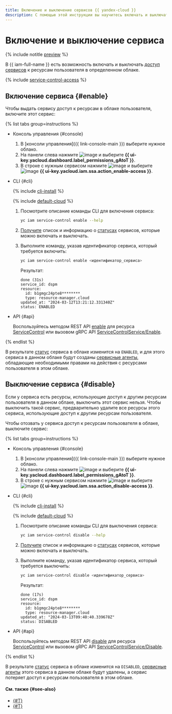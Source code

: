 ```yaml
---
title: Включение и выключение сервисов {{ yandex-cloud }}
description: С помощью этой инструкции вы научитесь включать и выключать сервисы, чтобы управлять их доступом к ресурсам пользователя в облаке {{ yandex-cloud }}.
---
```


# Включение и выключение сервиса



{% include notitle [preview](../../../_includes/note-preview.md) %}


В {{ iam-full-name }} есть возможность включать и выключать [доступ сервисов](../../concepts/service-control.md) к ресурсам пользователя в определенном облаке.

{% include [service-control-access](../../../_includes/iam/service-control-access.md) %}

## Включение сервиса {#enable}

Чтобы выдать сервису доступ к ресурсам в облаке пользователя, включите этот сервис:

{% list tabs group=instructions %}

- Консоль управления {#console}

  1. В [консоли управления]({{ link-console-main }}) выберите нужное облако.
  1. На панели слева нажмите ![image](../../../_assets/console-icons/ellipsis.svg) и выберите **{{ ui-key.yacloud.dashboard.label_permissions_gAtoT }}**.
  1. В строке с нужным сервисом нажмите ![image](../../../_assets/console-icons/chevron-down.svg) и выберите ![image](../../../_assets/console-icons/lock-open.svg) **{{ ui-key.yacloud.iam.ssa.action_enable-access }}**.

- CLI {#cli}

  {% include [cli-install](../../../_includes/cli-install.md) %}

  {% include [default-cloud](../../../_includes/default-cloud.md) %}

  1. Посмотрите описание команды CLI для включения сервиса:

      ```bash
      yc iam service-control enable --help
      ``` 

  1. [Получите](./list-get.md#list) список и информацию о [статусах](../../concepts/service-control.md#access-status) сервисов, которые можно включать и выключать.

  1. Выполните команду, указав идентификатор сервиса, который требуется включить:

      ```bash
      yc iam service-control enable <идентификатор_сервиса>
      ```

      Результат:

      ```text
      done (31s)
      service_id: dspm
      resource:
        id: b1gmgc24pte8********
        type: resource-manager.cloud
      updated_at: "2024-03-12T13:21:12.331340Z"
      status: ENABLED
      ```

- API {#api}

  Воспользуйтесь методом REST API [enable](../../api-ref/ServiceControl/enable.md) для ресурса [ServiceControl](../../api-ref/ServiceControl/index.md) или вызовом gRPC API [ServiceControlService/Enable](../../api-ref/grpc/ServiceControl/enable.md).

{% endlist %}

В результате [статус](../../concepts/service-control.md#access-status) сервиса в облаке изменится на `ENABLED`, и для этого сервиса в данном облаке будут созданы [сервисные агенты](../../concepts/service-control.md#service-agent), обладающие необходимыми правами на действия с ресурсами пользователя в этом облаке.

## Выключение сервиса {#disable}

Если у сервиса есть ресурсы, использующие доступ к другим ресурсам пользователя в данном облаке, выключить этот сервис нельзя. Чтобы выключить такой сервис, предварительно удалите все ресурсы этого сервиса, использующие доступ к другим ресурсам пользователя.

Чтобы отозвать у сервиса доступ к ресурсам пользователя в облаке, выключите сервис:

{% list tabs group=instructions %}

- Консоль управления {#console}

  1. В [консоли управления]({{ link-console-main }}) выберите нужное облако.
  1. На панели слева нажмите ![image](../../../_assets/console-icons/ellipsis.svg) и выберите **{{ ui-key.yacloud.dashboard.label_permissions_gAtoT }}**.
  1. В строке с нужным сервисом нажмите ![image](../../../_assets/console-icons/chevron-down.svg) и выберите ![image](../../../_assets/console-icons/ban.svg) **{{ ui-key.yacloud.iam.ssa.action_disable-access }}**.

- CLI {#cli}

  {% include [cli-install](../../../_includes/cli-install.md) %}

  {% include [default-cloud](../../../_includes/default-cloud.md) %}

  1. Посмотрите описание команды CLI для выключения сервиса:

      ```bash
      yc iam service-control disable --help
      ``` 

  1. [Получите](./list-get.md#list) список и информацию о [статусах](../../concepts/service-control.md#access-status) сервисов, которые можно включать и выключать.

  1. Выполните команду, указав идентификатор сервиса, который требуется выключить:

      ```bash
      yc iam service-control disable <идентификатор_сервиса>
      ```

      Результат:

      ```text
      done (17s)
      service_id: dspm
      resource:
        id: b1gmgc24pte8********
        type: resource-manager.cloud
      updated_at: "2024-03-13T09:40:40.339678Z"
      status: DISABLED
      ```

- API {#api}

  Воспользуйтесь методом REST API [disable](../../api-ref/ServiceControl/disable.md) для ресурса [ServiceControl](../../api-ref/ServiceControl/index.md) или вызовом gRPC API [ServiceControlService/Disable](../../api-ref/grpc/ServiceControl/disable.md).

{% endlist %}

В результате [статус](../../concepts/service-control.md#access-status) сервиса в облаке изменится на `DISABLED`, [сервисные агенты](../../concepts/service-control.md#service-agent) этого сервиса в данном облаке будут удалены, а сервис потеряет доступ к ресурсам пользователя в этом облаке.

#### См. также {#see-also}

* [{#T}](./list-get.md)
* [{#T}](../../concepts/service-control.md)